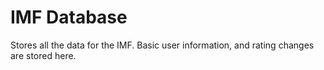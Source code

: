 # IMF Database
Stores all the data for the IMF. Basic user information, and rating changes are stored here.

